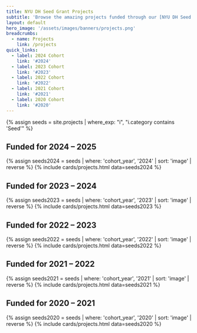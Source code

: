 ```yaml
---
title: NYU DH Seed Grant Projects
subtitle: 'Browse the amazing projects funded through our [NYU DH Seed Grant Program](/funding/seed-grants) by cohort year.'
layout: default
hero_image: '/assets/images/banners/projects.png'
breadcrumbs:
  - name: Projects
    link: /projects
quick_links:
  - label: 2024 Cohort
    link: '#2024'
  - label: 2023 Cohort
    link: '#2023'
  - label: 2022 Cohort
    link: '#2022'
  - label: 2021 Cohort
    link: '#2021'
  - label: 2020 Cohort
    link: '#2020'
---
```

{% assign seeds = site.projects | where_exp: "i", "i.category contains 'Seed'" %}

<h2 id="2024">Funded for 2024 – 2025</h2>
{% assign seeds2024 = seeds | where: 'cohort_year', '2024' | sort: 'image' | reverse %}
{% include cards/projects.html data=seeds2024 %}

<h2 id="2023">Funded for 2023 – 2024</h2>
{% assign seeds2023 = seeds | where: 'cohort_year', '2023' | sort: 'image' | reverse %}
{% include cards/projects.html data=seeds2023 %}

<h2 id="2022">Funded for 2022 – 2023</h2>
{% assign seeds2022 = seeds | where: 'cohort_year', '2022' | sort: 'image' | reverse %}
{% include cards/projects.html data=seeds2022 %}

<h2 id="2021">Funded for 2021 – 2022</h2>
{% assign seeds2021 = seeds | where: 'cohort_year', '2021' | sort: 'image' | reverse %}
{% include cards/projects.html data=seeds2021 %}

<h2 id="2020">Funded for 2020 – 2021</h2>
{% assign seeds2020 = seeds | where: 'cohort_year', '2020' | sort: 'image' | reverse %}
{% include cards/projects.html data=seeds2020 %}
